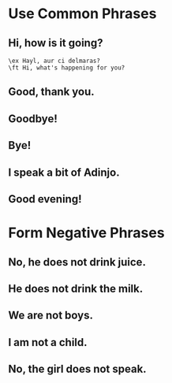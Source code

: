 # Use Common Phrases
## Hi, how is it going?
```ngloss
\ex Hayl, aur ci delmaras?
\ft Hi, what's happening for you?
```
## Good, thank you.
## Goodbye!
## Bye!
## I speak a bit of Adinjo.
## Good evening!
# Form Negative Phrases
## No, he does not drink juice.
## He does not drink the milk.
## We are not boys.
## I am not a child.
## No, the girl does not speak.